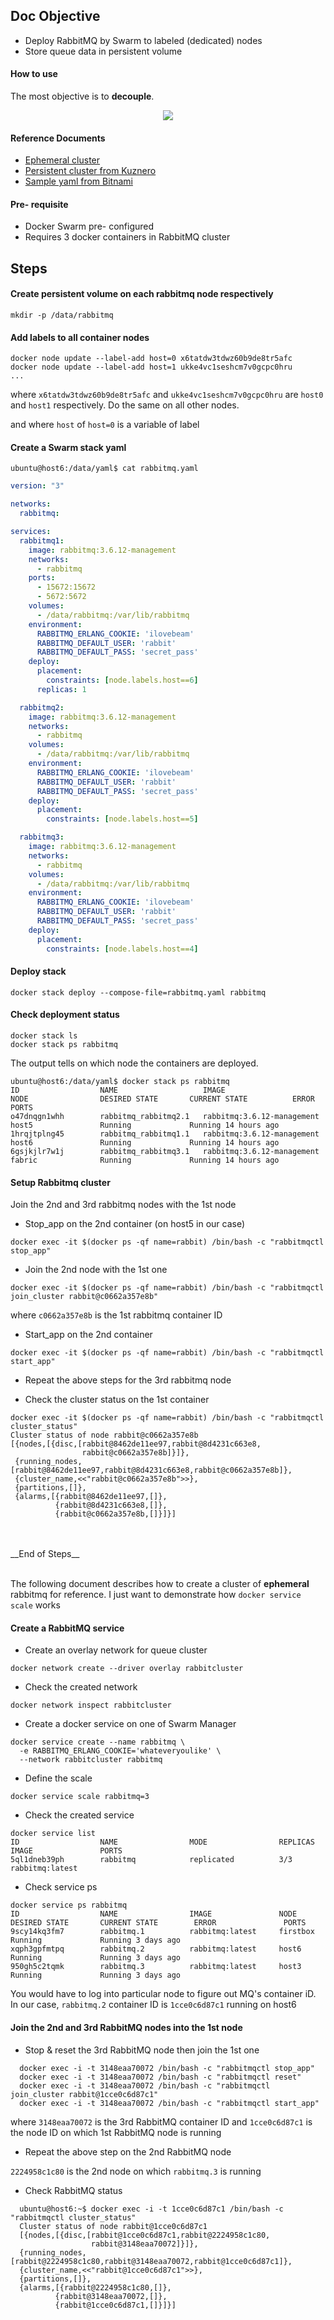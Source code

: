 
## Doc Objective
- Deploy RabbitMQ by Swarm to labeled (dedicated) nodes
- Store queue data in persistent volume

#### How to use

The most objective is to __decouple__.

<center><img src="../imgs/Rabbitmq.png" width="auto"></center>


#### Reference Documents
- [Ephemeral cluster](https://github.com/docker-library/rabbitmq/issues/122)
- [Persistent cluster from Kuznero](http://www.kuznero.com/posts/docker/rabbitmq-cluster.html)
- [Sample yaml from Bitnami](https://libraries.io/github/bitnami/bitnami-docker-rabbitmq)

#### Pre- requisite
- Docker Swarm pre- configured
- Requires 3 docker containers in RabbitMQ cluster

## Steps

#### Create persistent volume on each rabbitmq node respectively

```
mkdir -p /data/rabbitmq
```

#### Add labels to all container nodes

```shell
docker node update --label-add host=0 x6tatdw3tdwz60b9de8tr5afc
docker node update --label-add host=1 ukke4vc1seshcm7v0gcpc0hru
...
```

where ```x6tatdw3tdwz60b9de8tr5afc``` and ```ukke4vc1seshcm7v0gcpc0hru``` are ```host0``` and ```host1``` respectively. Do the same on all other nodes.

and where ```host``` of ```host=0``` is a variable of label

#### Create a Swarm stack yaml
```shell
ubuntu@host6:/data/yaml$ cat rabbitmq.yaml
```

```yaml
version: "3"

networks:
  rabbitmq:

services:
  rabbitmq1:
    image: rabbitmq:3.6.12-management
    networks:
      - rabbitmq
    ports:
      - 15672:15672
      - 5672:5672
    volumes:
      - /data/rabbitmq:/var/lib/rabbitmq
    environment:
      RABBITMQ_ERLANG_COOKIE: 'ilovebeam'
      RABBITMQ_DEFAULT_USER: 'rabbit'
      RABBITMQ_DEFAULT_PASS: 'secret_pass'
    deploy:
      placement:
        constraints: [node.labels.host==6]
      replicas: 1

  rabbitmq2:
    image: rabbitmq:3.6.12-management
    networks:
      - rabbitmq
    volumes:
      - /data/rabbitmq:/var/lib/rabbitmq
    environment:
      RABBITMQ_ERLANG_COOKIE: 'ilovebeam'
      RABBITMQ_DEFAULT_USER: 'rabbit'
      RABBITMQ_DEFAULT_PASS: 'secret_pass'
    deploy:
      placement:
        constraints: [node.labels.host==5]

  rabbitmq3:
    image: rabbitmq:3.6.12-management
    networks:
      - rabbitmq
    volumes:
      - /data/rabbitmq:/var/lib/rabbitmq
    environment:
      RABBITMQ_ERLANG_COOKIE: 'ilovebeam'
      RABBITMQ_DEFAULT_USER: 'rabbit'
      RABBITMQ_DEFAULT_PASS: 'secret_pass'
    deploy:
      placement:
        constraints: [node.labels.host==4]
```

#### Deploy stack
```shell
docker stack deploy --compose-file=rabbitmq.yaml rabbitmq
```

#### Check deployment status
```shell
docker stack ls
docker stack ps rabbitmq
```

The output tells on which node the containers are deployed.

```shell
ubuntu@host6:/data/yaml$ docker stack ps rabbitmq
ID                  NAME                   IMAGE                        NODE                DESIRED STATE       CURRENT STATE          ERROR               PORTS
o47dnqgn1whh        rabbitmq_rabbitmq2.1   rabbitmq:3.6.12-management   host5               Running             Running 14 hours ago                       
1hrqjtplng45        rabbitmq_rabbitmq1.1   rabbitmq:3.6.12-management   host6               Running             Running 14 hours ago                       
6gsjkjlr7w1j        rabbitmq_rabbitmq3.1   rabbitmq:3.6.12-management   fabric              Running             Running 14 hours ago                       
```

#### Setup Rabbitmq cluster
Join the 2nd and 3rd rabbitmq nodes with the 1st node

- Stop_app on the 2nd container (on host5 in our case)

```
docker exec -it $(docker ps -qf name=rabbit) /bin/bash -c "rabbitmqctl stop_app"
```

- Join the 2nd node with the 1st one

```
docker exec -it $(docker ps -qf name=rabbit) /bin/bash -c "rabbitmqctl join_cluster rabbit@c0662a357e8b"
```

where ```c0662a357e8b``` is the 1st rabbitmq container ID

- Start_app on the 2nd container

```
docker exec -it $(docker ps -qf name=rabbit) /bin/bash -c "rabbitmqctl start_app"
```

- Repeat the above steps for the 3rd rabbitmq node

- Check the cluster status on the 1st container

```
docker exec -it $(docker ps -qf name=rabbit) /bin/bash -c "rabbitmqctl cluster_status"
Cluster status of node rabbit@c0662a357e8b
[{nodes,[{disc,[rabbit@8462de11ee97,rabbit@8d4231c663e8,
                rabbit@c0662a357e8b]}]},
 {running_nodes,[rabbit@8462de11ee97,rabbit@8d4231c663e8,rabbit@c0662a357e8b]},
 {cluster_name,<<"rabbit@c0662a357e8b">>},
 {partitions,[]},
 {alarms,[{rabbit@8462de11ee97,[]},
          {rabbit@8d4231c663e8,[]},
          {rabbit@c0662a357e8b,[]}]}]
```

<br>
<br>
__End of Steps__
<br>
<br>

The following document describes how to create a cluster of __ephemeral__ rabbitmq for reference. I just want to demonstrate how ```docker service scale``` works

#### Create a RabbitMQ service

- Create an overlay network for queue cluster
```
docker network create --driver overlay rabbitcluster  
```

- Check the created network
```shell
docker network inspect rabbitcluster
```

- Create a docker service on one of Swarm Manager
```shell
docker service create --name rabbitmq \
  -e RABBITMQ_ERLANG_COOKIE='whateveryoulike' \
  --network rabbitcluster rabbitmq
```

- Define the scale
```shell
docker service scale rabbitmq=3
```

- Check the created service
```shell
docker service list
ID                  NAME                MODE                REPLICAS            IMAGE               PORTS
5ql1dneb39ph        rabbitmq            replicated          3/3                 rabbitmq:latest
```

- Check service ps
```shell
docker service ps rabbitmq
ID                  NAME                IMAGE               NODE                DESIRED STATE       CURRENT STATE        ERROR               PORTS
9scy14kq3fm7        rabbitmq.1          rabbitmq:latest     firstbox            Running             Running 3 days ago                       
xqph3gpfmtpq        rabbitmq.2          rabbitmq:latest     host6               Running             Running 3 days ago                       
950gh5c2tqmk        rabbitmq.3          rabbitmq:latest     host3               Running             Running 3 days ago                       
```

You would have to log into particular node to figure out MQ's container iD. In our case, ```rabbitmq.2``` container ID is ```1cce0c6d87c1``` running on host6

#### Join the 2nd and 3rd RabbitMQ nodes into the 1st node
- Stop & reset the 3rd RabbitMQ node then join the 1st one

```shell
  docker exec -i -t 3148eaa70072 /bin/bash -c "rabbitmqctl stop_app"
  docker exec -i -t 3148eaa70072 /bin/bash -c "rabbitmqctl reset"
  docker exec -i -t 3148eaa70072 /bin/bash -c "rabbitmqctl join_cluster rabbit@1cce0c6d87c1"
  docker exec -i -t 3148eaa70072 /bin/bash -c "rabbitmqctl start_app"
```

where ```3148eaa70072``` is the 3rd RabbitMQ container ID and ```1cce0c6d87c1``` is the node ID on which 1st RabbitMQ node is running

- Repeat the above step on the 2nd RabbitMQ node

```2224958c1c80``` is the 2nd node on which ```rabbitmq.3``` is running

- Check RabbitMQ status

```shell
  ubuntu@host6:~$ docker exec -i -t 1cce0c6d87c1 /bin/bash -c "rabbitmqctl cluster_status"
  Cluster status of node rabbit@1cce0c6d87c1
  [{nodes,[{disc,[rabbit@1cce0c6d87c1,rabbit@2224958c1c80,
                  rabbit@3148eaa70072]}]},
  {running_nodes,[rabbit@2224958c1c80,rabbit@3148eaa70072,rabbit@1cce0c6d87c1]},
  {cluster_name,<<"rabbit@1cce0c6d87c1">>},
  {partitions,[]},
  {alarms,[{rabbit@2224958c1c80,[]},
          {rabbit@3148eaa70072,[]},
          {rabbit@1cce0c6d87c1,[]}]}]
```
